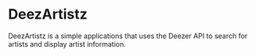 # DeezArtistz
DeezArtistz is a simple applications that uses the Deezer API to search for artists and display artist information.
